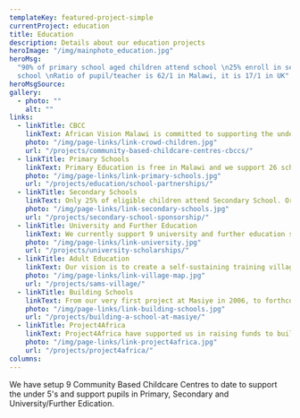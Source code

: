 ```yaml
---
templateKey: featured-project-simple
currentProject: education
title: Education
description: Details about our education projects
heroImage: "/img/mainphoto_education.jpg"
heroMsg:
  "90% of primary school aged children attend school \n25% enroll in secondary
  school \nRatio of pupil/teacher is 62/1 in Malawi, it is 17/1 in UK"
heroMsgSource:
gallery:
  - photo: ""
    alt: ""
links:
  - linkTitle: CBCC
    linkText: African Vision Malawi is committed to supporting the under 5's and have set up 9 Community Based Childcare Centres (CBCC) to date.
    photo: "/img/page-links/link-crowd-children.jpg"
    url: "/projects/community-based-childcare-centres-cbccs/"
  - linkTitle: Primary Schools
    linkText: Primary Education is free in Malawi and we support 26 schools in our area. Since African Vision Malawi started we have 18 of them partnered with schools in UK.
    photo: "/img/page-links/link-primary-schools.jpg"
    url: "/projects/education/school-partnerships/"
  - linkTitle: Secondary Schools
    linkText: Only 25% of eligible children attend Secondary School. Orphans and ultra-poor are unable to go, although they may have received a place. They cannot afford the fees. We support 10 pupils per year and in 2015/16 are supporting 42 students.
    photo: "/img/page-links/link-secondary-schools.jpg"
    url: "/projects/secondary-school-sponsorship/"
  - linkTitle: University and Further Education
    linkText: We currently support 9 university and further education students, who are studying nursing, teaching, journalism and languages.
    photo: "/img/page-links/link-university.jpg"
    url: "/projects/university-scholarships/"
  - linkTitle: Adult Education
    linkText: Our vision is to create a self-sustaining training village – Sam’s Village - on a 10 acre site in our area.
    photo: "/img/page-links/link-village-map.jpg"
    url: "/projects/sams-village/"
  - linkTitle: Building Schools
    linkText: From our very first project at Masiye in 2006, to forthcoming plans for Songwe, we have built a number of schools blocks and teachers' accommodation.
    photo: "/img/page-links/link-building-schools.jpg"
    url: "/projects/building-a-school-at-masiye/"
  - linkTitle: Project4Africa
    linkText: Project4Africa have supported us in raising funds to build Namanyanga School a teachers house and a pre-school with feeding centre. Subsequently they have also funded the M'bang'ombe Maternity Unit.
    photo: "/img/page-links/link-project4africa.jpg"
    url: "/projects/project4africa/"
columns:
---
```


We have setup 9 Community Based Childcare Centres to date to support the under 5's and support pupils in Primary, Secondary and University/Further Edication.

